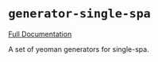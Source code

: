 # `generator-single-spa`

[Full Documentation](https://single-spa.js.org/docs/create-single-spa)

A set of yeoman generators for single-spa.
